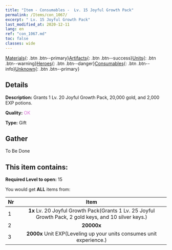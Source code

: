 ```yaml
---
title: "Item - Consumables -  Lv. 15 Joyful Growth Pack"
permalink: /Items/con_1067/
excerpt: " Lv. 15 Joyful Growth Pack"
last_modified_at: 2020-12-11
lang: en
ref: "con_1067.md"
toc: false
classes: wide
---
```

 [Materials](/Items/){: .btn .btn--primary}[Artifacts](/Items/Artifacts/){: .btn .btn--success}[Units](/Items/Units/){: .btn .btn--warning}[Heroes](/Items/Heroes/){: .btn .btn--danger}[Consumables](/Items/Consumables/){: .btn .btn--info}[Unknown](/Items/Unknown/){: .btn .btn--primary}

## Details
 **Description:** Grants 1 Lv. 20 Joyful Growth Pack, 20,000 gold, and 2,000 EXP potions.

 **Quality:** <span style="color: #DA70D6">OK</span>

 **Type:** Gift

## Gather

  To Be Done

## This item contains:

 **Required Level to open:** 15

 You would get **ALL** items  from:

  | Nr |      Item    |
  |:---|:------------:|
  | 1 |  **1x** Lv. 20 Joyful Growth Pack(Grants 1 Lv. 25 Joyful Growth Pack, 2 gold keys, and 10 silver keys.) | 
  | 2 |  **20000x** <i class="fas fa-coins"/> | 
  | 3 |  **2000x** Unit EXP(Leveling up your units consumes unit experience.) | 
